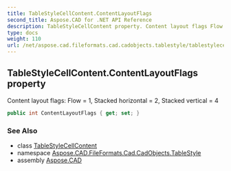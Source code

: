 ```yaml
---
title: TableStyleCellContent.ContentLayoutFlags
second_title: Aspose.CAD for .NET API Reference
description: TableStyleCellContent property. Content layout flags Flow  1 Stacked horizontal  2 Stacked vertical  4
type: docs
weight: 110
url: /net/aspose.cad.fileformats.cad.cadobjects.tablestyle/tablestylecellcontent/contentlayoutflags/
---
```

## TableStyleCellContent.ContentLayoutFlags property

Content layout flags: Flow = 1, Stacked horizontal = 2, Stacked vertical = 4

```csharp
public int ContentLayoutFlags { get; set; }
```

### See Also

* class [TableStyleCellContent](../)
* namespace [Aspose.CAD.FileFormats.Cad.CadObjects.TableStyle](../../tablestylecellcontent/)
* assembly [Aspose.CAD](../../../)


